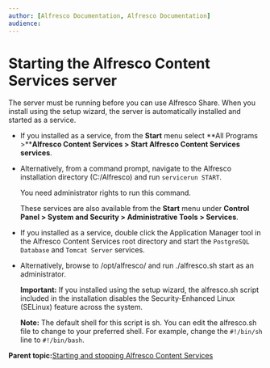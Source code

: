 ```yaml
---
author: [Alfresco Documentation, Alfresco Documentation]
audience: 
---
```


# Starting the Alfresco Content Services server

The server must be running before you can use Alfresco Share. When you install using the setup wizard, the server is automatically installed and started as a service.

-   If you installed as a service, from the **Start** menu select **All Programs \>****Alfresco Content Services \> Start Alfresco Content Services services**.

-   Alternatively, from a command prompt, navigate to the Alfresco installation directory \(C:/Alfresco\) and run `servicerun START`.

    You need administrator rights to run this command.

    These services are also available from the **Start** menu under **Control Panel \> System and Security \> Administrative Tools \> Services**.

-   If you installed as a service, double click the Application Manager tool in the Alfresco Content Services root directory and start the `PostgreSQL Database` and `Tomcat Server` services.

-   Alternatively, browse to /opt/alfresco/ and run ./alfresco.sh start as an administrator.

    **Important:** If you installed using the setup wizard, the alfresco.sh script included in the installation disables the Security-Enhanced Linux \(SELinux\) feature across the system.

    **Note:** The default shell for this script is sh. You can edit the alfresco.sh file to change to your preferred shell. For example, change the `#!/bin/sh` line to `#!/bin/bash`.


**Parent topic:**[Starting and stopping Alfresco Content Services](../concepts/start-stop-intro.md)

